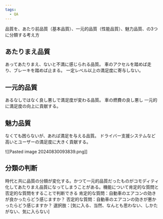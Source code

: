 ```yaml
---
tags:
  - QA
---
```

品質を、あたり前品質（基本品質）、一元的品質（性能品質）、魅力品質、の3つに分類する考え方
## あたりまえ品質
あってあたりまえ、ないと不満に感じられる品質。
車のアクセルを踏めば走り、ブレーキを踏めば止まる。
一定レベル以上の満足度に寄与しない。
## 一元的品質
あるなしではなく良し悪しで満足度が変わる品質。
車の燃費の良し悪し
一元的に満足度の向上に貢献する。
## 魅力品質
なくても困らないが、あれば満足を与える品質。
ドライバー支援システムなど
高いとユーザーの満足度に大きく貢献する。

![[Pasted image 20240830093839.png]]

## 分類の判断
時代と共に品質の分類が変化する。かつて一元的品質だったものがコモディティ化してあたりまえ品質になってしまうことがある。機能について肯定的な質問と否定的な質問をすることで判断できる
肯定的な質問：自動車のエアコンの効きが良かったらどう感じますか？
否定的な質問：自動車のエアコンの効きが悪かったらどう感じますか？
選択肢：\[気に入る、当然、なんとも思わない、しかたがない、気に入らない]